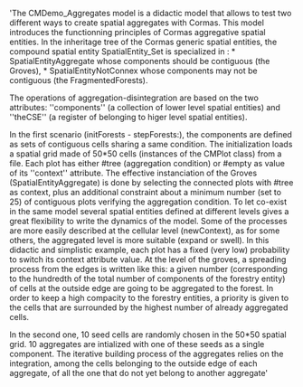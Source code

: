 'The CMDemo_Aggregates model is a didactic model that allows to test two different ways to create spatial aggregates with Cormas. This model introduces the functionning principles of Cormas aggregative spatial entities. In the inheritage tree of the Cormas generic spatial entities, the compound spatial entity SpatialEntity_Set is specialized in :
      	* SpatialEntityAggregate  whose components should be contiguous (the Groves),
   		* SpatialEntityNotConnex  whose components may not be contiguous (the FragmentedForests).

The operations of aggregation-disintegration are based on the two attributes: ''components'' (a collection of lower level spatial entities) and ''theCSE'' (a register of belonging to higer level spatial entities). 

In the first scenario (initForests - stepForests:), the components are defined as sets of contiguous cells sharing a same condition. The initialization loads a spatial grid made of 50*50 cells (instances of the CMPlot class) from a file. Each plot has either #tree (aggregation condition) or #empty as value of its ''context'' attribute. The effective instanciation of the Groves (SpatialEntityAggregate) is done by selecting the connected plots with #tree as context, plus an additional constraint about a minimum number (set to 25) of contiguous plots verifying the aggregation condition. 
To let co-exist in the same model several spatial entities defined at different levels gives a great flexibility to write the dynamics of the model. Some of the processes are more easily described at the cellular level (newContext), as for some others, the aggregated level is more suitable (expand or swell). In this didactic and simplistic example, each plot has a fixed (very low) probability to switch its context attribute value. At the level of the groves, a spreading process from the edges is written like this: a given number (corresponding to the hundredth of the total number of components of the forestry entity) of cells at the outside edge are going to be aggregated to the forest. In order to keep a high compacity to the forestry entities, a priority is given to the cells that are surrounded by the highest number of already aggregated cells. 
      
In the second one, 10 seed cells are randomly chosen in the 50*50 spatial grid. 10 aggregates are intialized with one of these seeds as a single component. The iterative building process of the aggregates relies on the integration, among the cells belonging to the outside edge of each aggregate, of all the one that do not yet belong to another aggregate'